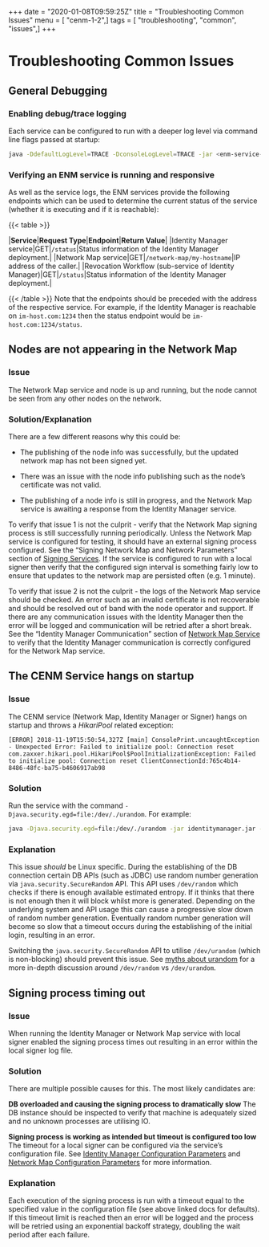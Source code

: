 +++
date = "2020-01-08T09:59:25Z"
title = "Troubleshooting Common Issues"
menu = [ "cenm-1-2",]
tags = [ "troubleshooting", "common", "issues",]
+++


# Troubleshooting Common Issues


## General Debugging


### Enabling debug/trace logging

Each service can be configured to run with a deeper log level via command line flags passed at startup:

```bash
java -DdefaultLogLevel=TRACE -DconsoleLogLevel=TRACE -jar <enm-service-jar>.jar --config-file <config file>
```

### Verifying an ENM service is running and responsive

As well as the service logs, the ENM services provide the following endpoints which can be used to determine the current
                    status of the service (whether it is executing and if it is reachable):


{{< table >}}

|**Service**|**Request Type**|**Endpoint**|**Return Value**|
|Identity Manager service|GET|`/status`|Status information of the Identity Manager deployment.|
|Network Map service|GET|`/network-map/my-hostname`|IP address of the caller.|
|Revocation Workflow (sub-service of Identity Manager)|GET|`/status`|Status information of the Identity Manager deployment.|

{{< /table >}}
Note that the endpoints should be preceded with the address of the respective service. For example, if the Identity
                    Manager is reachable on `im-host.com:1234` then the status endpoint would be `im-host.com:1234/status`.


## Nodes are not appearing in the Network Map


### Issue

The Network Map service and node is up and running, but the node cannot be seen from any other nodes on the network.


### Solution/Explanation

There are a few different reasons why this could be:


* The publishing of the node info was successfully, but the updated network map has not been signed yet.


* There was an issue with the node info publishing such as the node’s certificate was not valid.


* The publishing of a node info is still in progress, and the Network Map service is awaiting a response from the
                            Identity Manager service.


To verify that issue 1 is not the culprit - verify that the Network Map signing process is still successfully running
                    periodically. Unless the Network Map service is configured for testing, it should have an external signing process
                    configured. See the “Signing Network Map and Network Parameters” section of [Signing Services](signing-service.md). If the service is
                    configured to run with a local signer then verify that the configured sign interval is something fairly low to ensure
                    that updates to the network map are persisted often (e.g. 1 minute).

To verify that issue 2 is not the culprit - the logs of the Network Map service should be checked. An error such as an
                    invalid certificate is not recoverable and should be resolved out of band with the node operator and support.
                    If there are any communication issues with the Identity Manager then the error will be logged and communication will be
                    retried after a short break. See the “Identity Manager Communication” section of [Network Map Service](network-map.md) to verify that the
                    Identity Manager communication is correctly configured for the Network Map service.


## The CENM Service hangs on startup


### Issue

The CENM service (Network Map, Identity Manager or Signer) hangs on startup and throws a *HikariPool* related exception:

```guess
[ERROR] 2018-11-19T15:50:54,327Z [main] ConsolePrint.uncaughtException - Unexpected Error: Failed to initialize pool: Connection reset
com.zaxxer.hikari.pool.HikariPool$PoolInitializationException: Failed to initialize pool: Connection reset ClientConnectionId:765c4b14-
8486-48fc-ba75-b4606917ab98
```

### Solution

Run the service with the command `-Djava.security.egd=file:/dev/./urandom`. For example:

```bash
java -Djava.security.egd=file:/dev/./urandom -jar identitymanager.jar --config-file identitymanager.conf
```

### Explanation

This issue *should* be Linux specific. During the establishing of the DB connection certain DB APIs (such as JDBC) use
                    random number generation via `java.security.SecureRandom` API. This API uses `/dev/random` which checks if there is
                    enough available estimated entropy. If it thinks that there is not enough then it will block whilst more is generated.
                    Depending on the underlying system and API usage this can cause a progressive slow down of random number generation.
                    Eventually random number generation will become so slow that a timeout occurs during the establishing of the initial
                    login, resulting in an error.

Switching the `java.security.SecureRandom` API to utilise `/dev/urandom` (which is non-blocking) should prevent this
                    issue. See [myths about urandom](https://www.2uo.de/myths-about-urandom/) for a more in-depth discussion around
                    `/dev/random` vs `/dev/urandom`.


## Signing process timing out


### Issue

When running the Identity Manager or Network Map service with local signer enabled the signing process times out
                    resulting in an error within the local signer log file.


### Solution

There are multiple possible causes for this. The most likely candidates are:

**DB overloaded and causing the signing process to dramatically slow**
                    The DB instance should be inspected to verify that machine is adequately sized and no unknown processes are utilising
                    IO.

**Signing process is working as intended but timeout is configured too low**
                    The timeout for a local signer can be configured via the service’s configuration file. See
                    [Identity Manager Configuration Parameters](config-identity-manager-parameters.md) and [Network Map Configuration Parameters](config-network-map-parameters.md) for more information.


### Explanation

Each execution of the signing process is run with a timeout equal to the specified value in the configuration file (see
                    above linked docs for defaults). If this timeout limit is reached then an error will be logged and the process will be
                    retried using an exponential backoff strategy, doubling the wait period after each failure.


